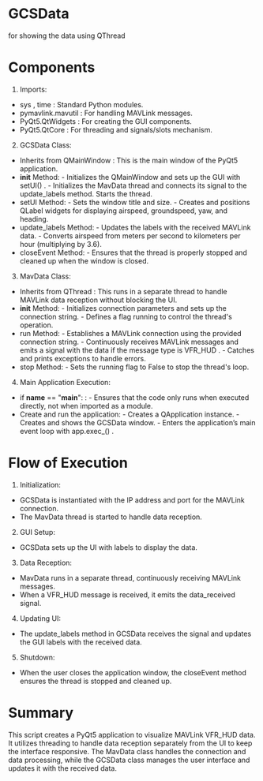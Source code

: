 # GCSData
for showing the data using QThread

# Components

1.  Imports: 
   -   sys  ,   time  : Standard Python modules.
   -   pymavlink.mavutil  : For handling MAVLink messages.
   -   PyQt5.QtWidgets  : For creating the GUI components.
   -   PyQt5.QtCore  : For threading and signals/slots mechanism.

2.    GCSData   Class: 
   -  Inherits from   QMainWindow  :  This is the main window of the PyQt5 application.
   -    __init__   Method: 
     - Initializes the   QMainWindow   and sets up the GUI with   setUI()  .
     - Initializes the   MavData   thread and connects its signal to the   update_labels   method. Starts the thread.
   -    setUI   Method: 
     - Sets the window title and size.
     - Creates and positions   QLabel   widgets for displaying airspeed, groundspeed, yaw, and heading.
   -    update_labels   Method: 
     - Updates the labels with the received MAVLink data.
     - Converts airspeed from meters per second to kilometers per hour (multiplying by 3.6).
   -    closeEvent   Method: 
     - Ensures that the thread is properly stopped and cleaned up when the window is closed.

3.    MavData   Class: 
   -  Inherits from   QThread  :  This runs in a separate thread to handle MAVLink data reception without blocking the UI.
   -    __init__   Method: 
     - Initializes connection parameters and sets up the connection string.
     - Defines a flag   running   to control the thread's operation.
   -    run   Method: 
     - Establishes a MAVLink connection using the provided connection string.
     - Continuously receives MAVLink messages and emits a signal with the data if the message type is   VFR_HUD  .
     - Catches and prints exceptions to handle errors.
   -    stop   Method: 
     - Sets the   running   flag to   False   to stop the thread's loop.

4.  Main Application Execution: 
   -    if __name__ == "__main__":   :
     - Ensures that the code only runs when executed directly, not when imported as a module.
   -  Create and run the application: 
     - Creates a   QApplication   instance.
     - Creates and shows the   GCSData   window.
     - Enters the application’s main event loop with   app.exec_()  .

# Flow of Execution

1.  Initialization: 
   -   GCSData   is instantiated with the IP address and port for the MAVLink connection.
   - The   MavData   thread is started to handle data reception.

2.  GUI Setup: 
   -   GCSData   sets up the UI with labels to display the data.

3.  Data Reception: 
   -   MavData   runs in a separate thread, continuously receiving MAVLink messages.
   - When a   VFR_HUD   message is received, it emits the   data_received   signal.

4.  Updating UI: 
   - The   update_labels   method in   GCSData   receives the signal and updates the GUI labels with the received data.

5.  Shutdown: 
   - When the user closes the application window, the   closeEvent   method ensures the thread is stopped and cleaned up.

# Summary

This script creates a PyQt5 application to visualize MAVLink VFR_HUD data. It utilizes threading to handle data reception separately from the UI to keep the interface responsive. The   MavData   class handles the connection and data processing, while the   GCSData   class manages the user interface and updates it with the received data.
